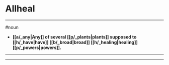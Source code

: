 # Allheal
---
#noun
- **[[a/_any|Any]] of several [[p/_plants|plants]] supposed to [[h/_have|have]] [[b/_broad|broad]] [[h/_healing|healing]] [[p/_powers|powers]].**
---
---
